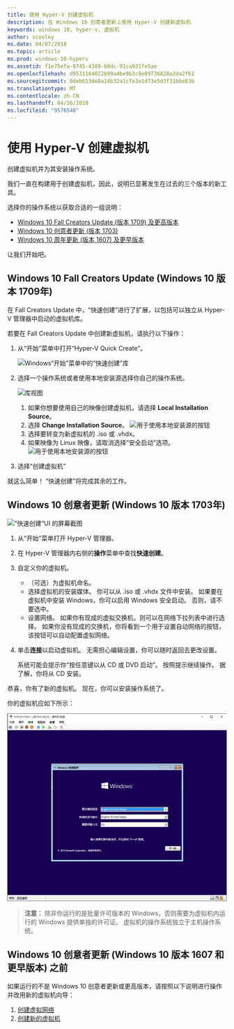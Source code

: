 ```yaml
---
title: 使用 Hyper-V 创建虚拟机
description: 在 Windows 10 创意者更新上使用 Hyper-V 创建新虚拟机
keywords: windows 10, hyper-v, 虚拟机
author: scooley
ms.date: 04/07/2018
ms.topic: article
ms.prod: windows-10-hyperv
ms.assetid: f1e75efa-8745-4389-b8dc-91ca931fe5ae
ms.openlocfilehash: d9531164022b99a4be9b3c8e09736828a2da2f61
ms.sourcegitcommit: 0deb653de8a14b32a1cfe3e1d73e5d3f31bbe83b
ms.translationtype: MT
ms.contentlocale: zh-CN
ms.lasthandoff: 04/26/2019
ms.locfileid: "9576548"
---
```

# <a name="create-a-virtual-machine-with-hyper-v"></a>使用 Hyper-V 创建虚拟机

创建虚拟机并为其安装操作系统。

我们一直在构建用于创建虚拟机，因此，说明已显著发生在过去的三个版本的新工具。

选择你的操作系统以获取合适的一组说明：

* [Windows 10 Fall Creators Update (版本 1709) 及更高版本](quick-create-virtual-machine.md#windows-10-fall-creators-update)
* [Windows 10 创意者更新 (版本 1703)](quick-create-virtual-machine.md#windows-10-creators-update)
* [Windows 10 周年更新 (版本 1607) 及更早版本](quick-create-virtual-machine.md#before-windows-10-creators-update)

让我们开始吧。

## <a name="windows-10-fall-creators-update-windows-10-version-1709"></a>Windows 10 Fall Creators Update (Windows 10 版本 1709年)

在 Fall Creators Update 中，“快速创建”进行了扩展，以包括可以独立从 Hyper-V 管理器中启动的虚拟机库。

若要在 Fall Creators Update 中创建新虚拟机，请执行以下操作：

1. 从“开始”菜单中打开“Hyper-V Quick Create”。

    ![Windows“开始”菜单中的“快速创建”库](media/quick-create-start-menu.png)

1. 选择一个操作系统或者使用本地安装源选择你自己的操作系统。

    ![库视图](media/vmgallery.png)

    1. 如果你想要使用自己的映像创建虚拟机，请选择 **Local Installation Source**。
    1. 选择 **Change Installation Source**。
      ![用于使用本地安装源的按钮](media/change-source.png)
    1. 选择要转变为新虚拟机的 .iso 或 .vhdx。
    1. 如果映像为 Linux 映像，请取消选择“安全启动”选项。
      ![用于使用本地安装源的按钮](media/toggle-secure-boot.png)

1. 选择“创建虚拟机”

就这么简单！  “快速创建”将完成其余的工作。

## <a name="windows-10-creators-update-windows-10-version-1703"></a>Windows 10 创意者更新 (Windows 10 版本 1703年)

![“快速创建”UI 的屏幕截图](media/quickcreatesteps_inked.jpg)

1. 从“开始”菜单打开 Hyper-V 管理器。

1. 在 Hyper-V 管理器内右侧的**操作**菜单中查找**快速创建**。

1. 自定义你的虚拟机。

    * （可选）为虚拟机命名。
    * 选择虚拟机的安装媒体。 你可以从 .iso 或 .vhdx 文件中安装。
    如果要在虚拟机中安装 Windows，你可以启用 Windows 安全启动。 否则，请不要选中。
    * 设置网络。
    如果你有现成的虚拟交换机，则可以在网络下拉列表中进行选择。 如果你没有现成的交换机，你将看到一个用于设置自动网络的按钮，该按钮可以自动配置虚拟网络。

1. 单击**连接**以启动虚拟机。 无需担心编辑设置，你可以随时返回去更改设置。

    系统可能会提示你“按任意键以从 CD 或 DVD 启动”。 按照提示继续操作。  据了解，你将从 CD 安装。

恭喜，你有了新的虚拟机。  现在，你可以安装操作系统了。

你的虚拟机应如下所示：

![虚拟机启动屏幕](media/OSDeploy_upd.png)

> **注意：** 除非你运行的是批量许可版本的 Windows，否则需要为虚拟机内运行的 Windows 提供单独的许可证。 虚拟机的操作系统独立于主机操作系统。

## <a name="before-windows-10-creators-update-windows-10-version-1607-and-older"></a>Windows 10 创意者更新 (Windows 10 版本 1607 和更早版本) 之前

如果运行的不是 Windows 10 创意者更新或更高版本，请按照以下说明进行操作并改用新的虚拟机向导：

1. [创建虚拟网络](connect-to-network.md)
1. [创建新的虚拟机](create-virtual-machine.md)
